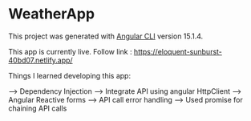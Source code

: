 # WeatherApp

This project was generated with [Angular CLI](https://github.com/angular/angular-cli) version 15.1.4.

This app is currently live. Follow link : https://eloquent-sunburst-40bd07.netlify.app/

Things I learned developing this app: 

--> Dependency Injection
--> Integrate API using angular HttpClient
--> Angular Reactive forms
--> API call error handling 
--> Used promise for chaining API calls
